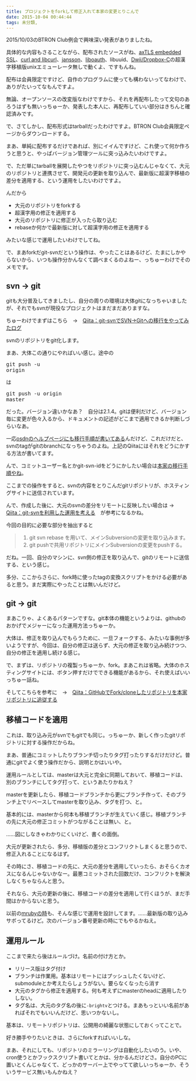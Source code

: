 ```yaml
---
title: プロジェクトをforkして修正入れて本家の変更とりこんで
date: 2015-10-04 00:44:44
tags: 未分類, 
---
```

2015/10/03のBTRON Club例会で興味深い発表がありましたね。

具体的な内容もさることながら、配布されたソースがね、<a href="http://axtls.sourceforge.net/" target="_blank">axTLS embedded SSL</a>、<a href="http://curl.haxx.se/" target="_blank">curl and libcurl</a>、<a href="http://www.digip.org/jansson/" target="_blank">jansson</a>、<a href="http://sourceforge.net/projects/liboauth/" target="_blank">liboauth</a>、libuuid、<a href="https://github.com/Dwii/Dropbox-C" target="_blank">Dwii/Dropbox-C</a>の超漢字移植版unixエミューレータ無しで動くよ、ですもんね。

配布は会員限定ですけど、自作のプログラムに使っても構わないってなわけで、ありがたいってなもんですよ。

無論、オープンソースの改変版なわけですから、それを再配布したって文句のあろうはずも無いっちゅーか、発表した本人に、再配布していい部分はきちんと確認済みです。

で、さてしかし、配布形式はtarballだったわけですよ。BTRON Club会員限定ページからダウンロードする。

まあ、単純に配布するだけであれば、別にイイんですけど、これ使って何か作ろうと思うと、やっぱバージョン管理ツールに突っ込みたいわけですよ。

で、ただ単にtarballを展開したやつをリポジトリに突っ込むんじゃなくて、大元のリポジトリと連携させて、開発元の更新を取り込んで、最新版に超漢字移植の差分を適用する、という運用をしたいわけですよ。

んだから
<ul>
	<li>大元のリポジトリをforkする</li>
	<li>超漢字用の修正を適用する</li>
	<li>大元のリポジトリに修正が入ったら取り込む</li>
	<li>rebaseか何かで最新版に対して超漢字用の修正を適用する</li>
</ul>

みたいな感じで運用したいわけでしてね。

で、まあforkだgit-svnだという操作は、やったことはあるけど、たまにしかやらないから、いつも操作分かんなくて調べまくるのよねー、っちゅーわけでそのメモです。

<h2>svn → git</h2>
gitも大分普及してきましたし、自分の周りの環境は大体gitになっちゃいましたが、それでもsvnが現役なプロジェクトはまだまだありますな。

ちゅーわけでまずはこちら　→　<a href="http://qiita.com/hidekuro/items/4727715fbda8f10b6b11" target="_blank">Qiita：git-svnでSVN→Gitへの移行をやってみたログ</a>

svnのリポジトリをgit化します。

まあ、大体この通りにやればいい感じ。途中の<pre>git push -u origin</pre>は<pre>git push -u origin master</pre>だった。バージョン違いかなあ？　自分は2.1.4。gitは便利だけど、バージョン毎に変更が色々入るから、ドキュメントの記述がどこまで適用できるか判断しづらいなあ。

一応<a href="https://osdn.jp/docs/SCM_Migration" target="_blank" title="コード管理システムの移行">osdnのヘルプページにも移行手順が書いてある</a>んだけど、これだけだと、svnのtagがgitのbranchになっちゃうのよね。上記のQiitaにはそれをどうにかする方法が書いてます。

んで、コミットユーザー名とかgit-svn-idをどうにかしたい場合は<a href="https://git-scm.com/book/ja/v1/Git%E3%81%A8%E3%81%9D%E3%81%AE%E4%BB%96%E3%81%AE%E3%82%B7%E3%82%B9%E3%83%86%E3%83%A0%E3%81%AE%E9%80%A3%E6%90%BA-Git-%E3%81%B8%E3%81%AE%E7%A7%BB%E8%A1%8C" target="_blank">本家の移行手順やね</a>。

ここまでの操作をすると、svnの内容をとりこんだgitリポジトリが、ホスティングサイトに送信されています。

んで、作成した後に、大元のsvnの差分をリモートに反映したい場合は → <a href="http://qiita.com/hikaruworld@github/items/0a67da8f5f2af2549c94" target="_blank">Qiita：git-svnを利用した運用を考える</a>　が参考になるかね。

今回の目的に必要な部分を抽出すると

<blockquote><ol><li>git svn rebase を用いて、メインSubversionの変更を取り込みます。</li><li>git pushで共用リポジトリにメインSubversionの変更をpushする。</li></ol></blockquote>

だね。一回、自分のマシンに、svn側の修正を取り込んで、gitのリモートに送信する、という感じ。

多分、ここからさらに、fork時に使ったtagの変換スクリプトをかける必要があると思う。まだ実際にやったことは無いんだけど。

<h2>git → git</h2>
まあこりゃ、よくあるパターンですな。git本体の機能というよりは、githubのおかげでメジャーになった運用方法っちゅーか。

大体は、修正を取り込んでもらうために、一旦フォークする、みたいな事例が多いようですが、今回は、自分の修正は送らず、大元の修正を取り込み続けつつ、自分の修正を適用し続ける感じ。

で、まずは、リポジトリの複製っちゅーか、fork。まあこれは省略。大体のホスティングサイトには、ボタン押すだけでできる機能があるから、それ使えばいいっちゅー話ね。

そしてこちらを参考に　→　<a href="http://qiita.com/xtetsuji/items/555a1ef19ed21ee42873" target="_blank">Qiita：GitHubでFork/cloneしたリポジトリを本家リポジトリに追従する</a>

<h2>移植コードを適用</h2>
これは、取り込み元がsvnでもgitでも同じ。っちゅーか、新しく作ったgitリポジトリに対する操作だからね。

まあ、普通にコミットしたりブランチ切ったりタグ打ったりするだけだけど。普通にgitでよく使う操作だから、説明とかはいいや。

運用ルールとしては、masterは大元と完全に同期しておいて、移植コードは、別のブランチにしてタグ打って、というあたりかねえ？

masterを更新したら、移植コードブランチから更にブランチ作って、そのブランチ上でリベースしてmasterを取り込み、タグを打つ、と。

基本的には、masterから何本も移植ブランチが生えていく感じ。移植ブランチの先に大元の修正コミットがつながることは無い、と。

……図にしなきゃわかりにくいけど、書くの面倒。

大元が更新されたら、多分、移植版の差分とコンフリクトしまくると思うので、修正入れることになるはず。

その時にさ、移植コードの先に、大元の差分を適用していったら、おそらくカオスになるんじゃないかなー。最悪コミットされた回数だけ、コンフリクトを解決しなくちゃならんと思う。

それなら、大元の更新の後に、移植コードの差分を適用して行くほうが、まだ手間はかからないと思う。

以前の<a href="http://ornse01.b.osdn.me/2014/07/26/mruby%e3%83%93%e3%83%ab%e3%83%89%e3%82%a8%e3%83%a9%e3%83%bc%e3%81%ae%e8%a7%a3%e6%b1%ba/" target="_blank">mrubyの時</a>も、そんな感じで運用を設計してます。……最新版の取り込みサボってるけど。次のバージョン番号更新の時にでもやるかねえ。

<h2>運用ルール</h2>

ここまで来たら後はルールづけ。名前の付け方とか。

<ul>
	<li>リリース版はタグ付け</li>
	<li>ブランチは作業用。基本はリモートにはプッシュしたくないけど、submoduleとか考えたらしょうがない。要らなくなったら消す</li>
	<li>大元のタグから修正を適用する。何も考えずにmasterのheadに適用したりしない。</li>
	<li>タグ名は、大元のタグ名の後に<code>-brightv</code>とつける。まあもっといい名前があればそれでもいいんだけど、思いつかないし。</li>
</ul>

基本は、リモートリポジトリは、公開用の綺麗な状態にしておくってことで。

好き勝手やりたいときは、さらにforkすればいいしな。

まあ、それにしても、リポジトリのミラーリングは自動化したいのう。いや、cron使うとかフックスクリプト書いてとかは、分かるんだけどさ。自分のPCに置いとくんじゃなくて、どっかのサーバー上でやってて欲しいっちゅーか、そういうサービス無いもんかねえ？